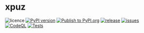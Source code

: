 # xpuz
![licence](https://img.shields.io/badge/licence-MIT-green?style=flat?logo=licence)
[![PyPI version](https://img.shields.io/pypi/v/xpuz?style=flat-square)](https://pypi.org/project/xpuz/)
[![Publish to PyPI.org](https://github.com/tomasvana10/xpuz/actions/workflows/publish.yml/badge.svg)](https://github.com/tomasvana10/xpuz/actions/workflows/publish.yml)
[![release](https://img.shields.io/github/v/release/tomasvana10/xpuz?logo=github)](https://github.com/tomasvana10/xpuz/releases/latest)
[![issues](https://img.shields.io/github/issues-raw/tomasvana10/xpuz.svg?maxAge=25000)](https://github.com/tomasvana10/xpuz/issues)
[![CodeQL](https://github.com/tomasvana10/xpuz/actions/workflows/github-code-scanning/codeql/badge.svg)](https://github.com/tomasvana10/xpuz/actions/workflows/github-code-scanning/codeql)
[![Tests](https://github.com/tomasvana10/xpuz/actions/workflows/tox-tests.yml/badge.svg)](https://github.com/tomasvana10/xpuz/actions/workflows/tox-tests.yml)